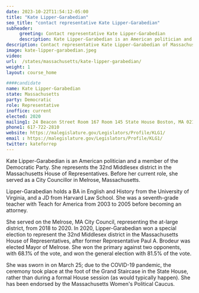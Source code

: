 ```yaml
---
date: 2023-10-22T11:54:12-05:00
title: "Kate Lipper-Garabedian"
seo_title: "contact representative Kate Lipper-Garabedian"
subheader:
     greeting: Contact representative Kate Lipper-Garabedian
     description: Kate Lipper-Garabedian is an American politician and a member of the Democratic Party. She represents the 32nd Middlesex district in the Massachusetts House of Representatives. Before her current role, she served as a City Councillor in Melrose, Massachusetts.
description: Contact representative Kate Lipper-Garabedian of Massachusetts. Contact information for Kate Lipper-Garabedian includes email address, phone number, and mailing address.
image: kate-lipper-garabedian.jpeg
video:
url:  /states/massachusetts/kate-lipper-garabedian/
weight: 1
layout: course_home

####candidate
name: Kate Lipper-Garabedian
state: Massachusetts
party: Democratic
role: Representative
inoffice: current
elected: 2020
mailing1: 24 Beacon Street Room 167 Room 145 State House Boston, MA 02133
phone1: 617-722-2810
website: https://malegislature.gov/Legislators/Profile/KLG1/
email : https://malegislature.gov/Legislators/Profile/KLG1/
twitter: kateforrep
---
```



Kate Lipper-Garabedian is an American politician and a member of the Democratic Party. She represents the 32nd Middlesex district in the Massachusetts House of Representatives. Before her current role, she served as a City Councillor in Melrose, Massachusetts.

Lipper-Garabedian holds a BA in English and History from the University of Virginia, and a JD from Harvard Law School. She was a seventh-grade teacher with Teach for America from 2003 to 2005 before becoming an attorney.

She served on the Melrose, MA City Council, representing the at-large district, from 2018 to 2020. In 2020, Lipper-Garabedian won a special election to represent the 32nd Middlesex district in the Massachusetts House of Representatives, after former Representative Paul A. Brodeur was elected Mayor of Melrose. She won the primary against two opponents, with 68.1% of the vote, and won the general election with 81.5% of the vote.

She was sworn in on March 25; due to the COVID-19 pandemic, the ceremony took place at the foot of the Grand Staircase in the State House, rather than during a formal House session (as would typically happen). She has been endorsed by the Massachusetts Women's Political Caucus.

